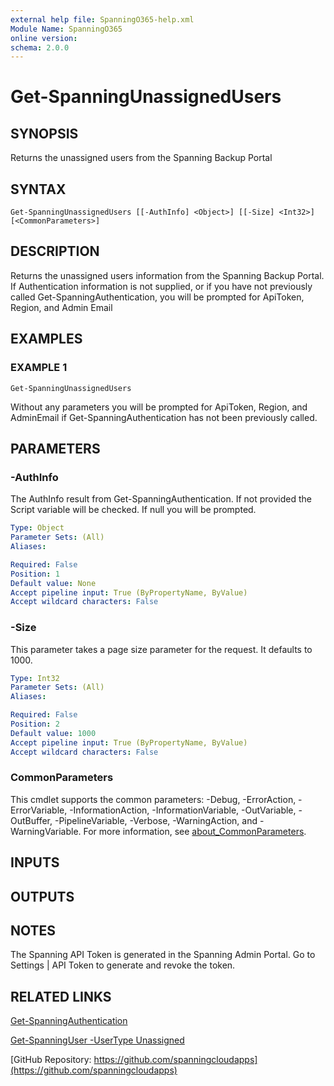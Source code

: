 ```yaml
---
external help file: SpanningO365-help.xml
Module Name: SpanningO365
online version:
schema: 2.0.0
---
```


# Get-SpanningUnassignedUsers

## SYNOPSIS
Returns the unassigned users from the Spanning Backup Portal

## SYNTAX

```
Get-SpanningUnassignedUsers [[-AuthInfo] <Object>] [[-Size] <Int32>] [<CommonParameters>]
```

## DESCRIPTION
Returns the unassigned users information from the Spanning Backup Portal.
If Authentication information is not supplied, or if you have not previously called Get-SpanningAuthentication, you will be prompted for ApiToken, Region, and Admin Email

## EXAMPLES

### EXAMPLE 1
```
Get-SpanningUnassignedUsers
```

Without any parameters you will be prompted for ApiToken, Region, and AdminEmail if Get-SpanningAuthentication has not been previously called.

## PARAMETERS

### -AuthInfo
The AuthInfo result from Get-SpanningAuthentication.
If not provided the Script variable will be checked.
If null you will be prompted.

```yaml
Type: Object
Parameter Sets: (All)
Aliases:

Required: False
Position: 1
Default value: None
Accept pipeline input: True (ByPropertyName, ByValue)
Accept wildcard characters: False
```

### -Size
This parameter takes a page size parameter for the request. It defaults to 1000.

```yaml
Type: Int32
Parameter Sets: (All)
Aliases:

Required: False
Position: 2
Default value: 1000
Accept pipeline input: True (ByPropertyName, ByValue)
Accept wildcard characters: False
```

### CommonParameters
This cmdlet supports the common parameters: -Debug, -ErrorAction, -ErrorVariable, -InformationAction, -InformationVariable, -OutVariable, -OutBuffer, -PipelineVariable, -Verbose, -WarningAction, and -WarningVariable. For more information, see [about_CommonParameters](http://go.microsoft.com/fwlink/?LinkID=113216).

## INPUTS

## OUTPUTS

## NOTES
The Spanning API Token is generated in the Spanning Admin Portal.
Go to Settings | API Token to generate and revoke the token.

## RELATED LINKS

[Get-SpanningAuthentication](Get-SpanningAuthentication.md)

[Get-SpanningUser -UserType Unassigned](Get-SpanningUser.md)

[GitHub Repository: https://github.com/spanningcloudapps](https://github.com/spanningcloudapps)

